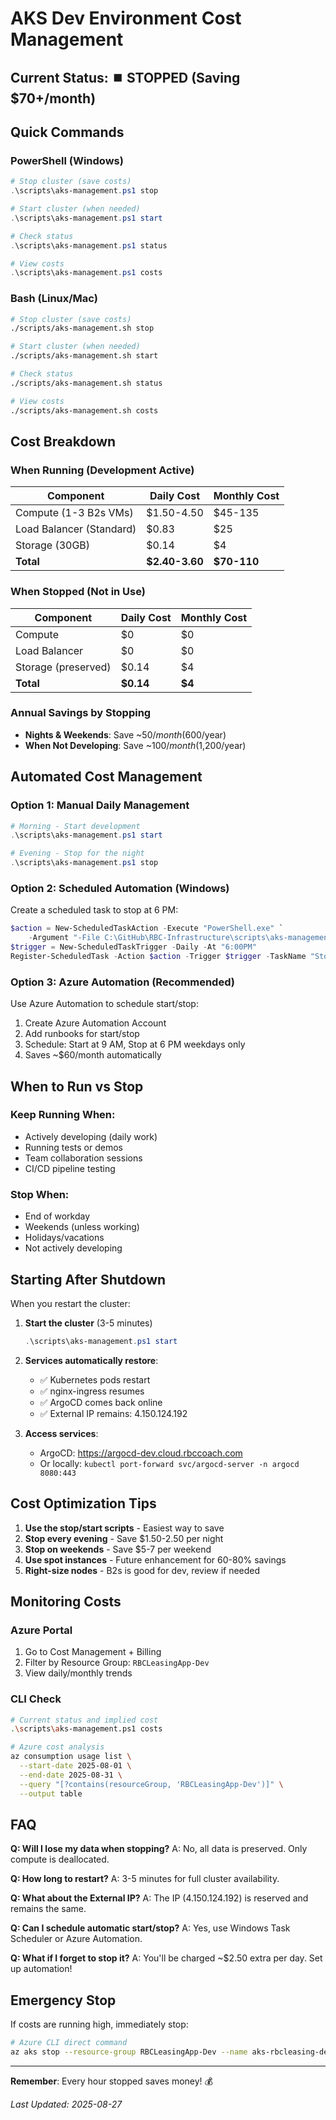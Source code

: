 # AKS Dev Environment Cost Management

## Current Status: ⏹️ STOPPED (Saving $70+/month)

## Quick Commands

### PowerShell (Windows)
```powershell
# Stop cluster (save costs)
.\scripts\aks-management.ps1 stop

# Start cluster (when needed)
.\scripts\aks-management.ps1 start

# Check status
.\scripts\aks-management.ps1 status

# View costs
.\scripts\aks-management.ps1 costs
```

### Bash (Linux/Mac)
```bash
# Stop cluster (save costs)
./scripts/aks-management.sh stop

# Start cluster (when needed)
./scripts/aks-management.sh start

# Check status
./scripts/aks-management.sh status

# View costs
./scripts/aks-management.sh costs
```

## Cost Breakdown

### When Running (Development Active)
| Component | Daily Cost | Monthly Cost |
|-----------|------------|--------------|
| Compute (1-3 B2s VMs) | $1.50-4.50 | $45-135 |
| Load Balancer (Standard) | $0.83 | $25 |
| Storage (30GB) | $0.14 | $4 |
| **Total** | **$2.40-3.60** | **$70-110** |

### When Stopped (Not in Use)
| Component | Daily Cost | Monthly Cost |
|-----------|------------|--------------|
| Compute | $0 | $0 |
| Load Balancer | $0 | $0 |
| Storage (preserved) | $0.14 | $4 |
| **Total** | **$0.14** | **$4** |

### Annual Savings by Stopping
- **Nights & Weekends**: Save ~$50/month ($600/year)
- **When Not Developing**: Save ~$100/month ($1,200/year)

## Automated Cost Management

### Option 1: Manual Daily Management
```powershell
# Morning - Start development
.\scripts\aks-management.ps1 start

# Evening - Stop for the night
.\scripts\aks-management.ps1 stop
```

### Option 2: Scheduled Automation (Windows)
Create a scheduled task to stop at 6 PM:
```powershell
$action = New-ScheduledTaskAction -Execute "PowerShell.exe" `
    -Argument "-File C:\GitHub\RBC-Infrastructure\scripts\aks-management.ps1 stop"
$trigger = New-ScheduledTaskTrigger -Daily -At "6:00PM"
Register-ScheduledTask -Action $action -Trigger $trigger -TaskName "StopAKSDevCluster"
```

### Option 3: Azure Automation (Recommended)
Use Azure Automation to schedule start/stop:
1. Create Azure Automation Account
2. Add runbooks for start/stop
3. Schedule: Start at 9 AM, Stop at 6 PM weekdays only
4. Saves ~$60/month automatically

## When to Run vs Stop

### Keep Running When:
- Actively developing (daily work)
- Running tests or demos
- Team collaboration sessions
- CI/CD pipeline testing

### Stop When:
- End of workday
- Weekends (unless working)
- Holidays/vacations
- Not actively developing

## Starting After Shutdown

When you restart the cluster:

1. **Start the cluster** (3-5 minutes)
   ```powershell
   .\scripts\aks-management.ps1 start
   ```

2. **Services automatically restore**:
   - ✅ Kubernetes pods restart
   - ✅ nginx-ingress resumes
   - ✅ ArgoCD comes back online
   - ✅ External IP remains: 4.150.124.192

3. **Access services**:
   - ArgoCD: https://argocd-dev.cloud.rbccoach.com
   - Or locally: `kubectl port-forward svc/argocd-server -n argocd 8080:443`

## Cost Optimization Tips

1. **Use the stop/start scripts** - Easiest way to save
2. **Stop every evening** - Save $1.50-2.50 per night
3. **Stop on weekends** - Save $5-7 per weekend
4. **Use spot instances** - Future enhancement for 60-80% savings
5. **Right-size nodes** - B2s is good for dev, review if needed

## Monitoring Costs

### Azure Portal
1. Go to Cost Management + Billing
2. Filter by Resource Group: `RBCLeasingApp-Dev`
3. View daily/monthly trends

### CLI Check
```bash
# Current status and implied cost
.\scripts\aks-management.ps1 costs

# Azure cost analysis
az consumption usage list \
  --start-date 2025-08-01 \
  --end-date 2025-08-31 \
  --query "[?contains(resourceGroup, 'RBCLeasingApp-Dev')]" \
  --output table
```

## FAQ

**Q: Will I lose my data when stopping?**
A: No, all data is preserved. Only compute is deallocated.

**Q: How long to restart?**
A: 3-5 minutes for full cluster availability.

**Q: What about the External IP?**
A: The IP (4.150.124.192) is reserved and remains the same.

**Q: Can I schedule automatic start/stop?**
A: Yes, use Windows Task Scheduler or Azure Automation.

**Q: What if I forget to stop it?**
A: You'll be charged ~$2.50 extra per day. Set up automation!

## Emergency Stop

If costs are running high, immediately stop:
```bash
# Azure CLI direct command
az aks stop --resource-group RBCLeasingApp-Dev --name aks-rbcleasing-dev
```

---

**Remember**: Every hour stopped saves money! 💰

*Last Updated: 2025-08-27*